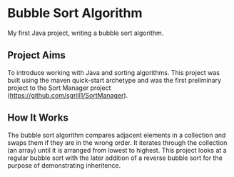# Bubble Sort Algorithm
My first Java project, writing a bubble sort algorithm.

## Project Aims 
To introduce working with Java and sorting algorithms. This project was built using the maven quick-start archetype and was the first preliminary project to the Sort Manager project (https://github.com/sgrill1/SortManager).  

## How It Works
The bubble sort algorithm compares adjacent elements in a collection and swaps them if they are in the wrong order. It iterates through the collection (an array) until it is arranged from lowest to highest. This project looks at a regular bubble sort with the later addition of a reverse bubble sort for the purpose of demonstrating inheritence. 
